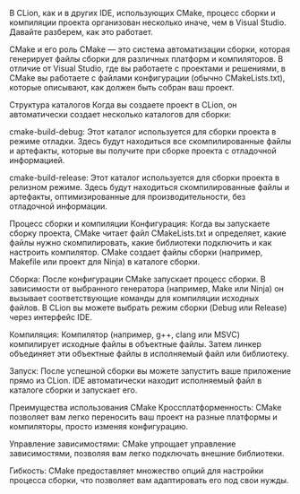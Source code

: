 В CLion, как и в других IDE, использующих CMake, процесс сборки и компиляции проекта организован несколько иначе, чем в
Visual Studio. Давайте разберем, как это работает.

CMake и его роль
CMake — это система автоматизации сборки, которая генерирует файлы сборки для различных платформ и компиляторов. В
отличие от Visual Studio, где вы работаете с проектами и решениями, в CMake вы работаете с файлами конфигурации (обычно
CMakeLists.txt), которые описывают, как должен быть собран ваш проект.

Структура каталогов
Когда вы создаете проект в CLion, он автоматически создает несколько каталогов для сборки:

cmake-build-debug: Этот каталог используется для сборки проекта в режиме отладки. Здесь будут находиться все
скомпилированные файлы и артефакты, которые вы получите при сборке проекта с отладочной информацией.

cmake-build-release: Этот каталог используется для сборки проекта в релизном режиме. Здесь будут находиться
скомпилированные файлы и артефакты, оптимизированные для производительности, без отладочной информации.

Процесс сборки и компиляции
Конфигурация: Когда вы запускаете сборку проекта, CMake читает файл CMakeLists.txt и определяет, какие файлы нужно
скомпилировать, какие библиотеки подключить и как настроить компилятор. CMake создает файлы сборки (например, Makefile
или проект для Ninja) в каталоге сборки.

Сборка: После конфигурации CMake запускает процесс сборки. В зависимости от выбранного генератора (например, Make или
Ninja) он вызывает соответствующие команды для компиляции исходных файлов. В CLion вы можете выбрать режим сборки (Debug
или Release) через интерфейс IDE.

Компиляция: Компилятор (например, g++, clang или MSVC) компилирует исходные файлы в объектные файлы. Затем линкер
объединяет эти объектные файлы в исполняемый файл или библиотеку.

Запуск: После успешной сборки вы можете запустить ваше приложение прямо из CLion. IDE автоматически находит исполняемый
файл в каталоге сборки и запускает его.

Преимущества использования CMake
Кроссплатформенность: CMake позволяет вам легко переносить ваш проект на разные платформы и компиляторы, просто изменяя
конфигурацию.

Управление зависимостями: CMake упрощает управление зависимостями, позволяя вам легко подключать внешние библиотеки.

Гибкость: CMake предоставляет множество опций для настройки процесса сборки, что позволяет вам адаптировать его под свои
нужды.